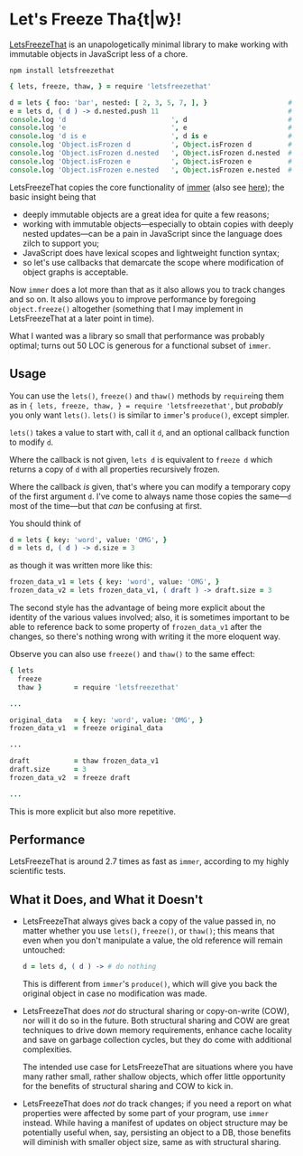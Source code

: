 
# Let's Freeze Tha{t|w}!

[LetsFreezeThat](https://github.com/loveencounterflow/letsfreezethat) is an unapologetically minimal library
to make working with immutable objects in JavaScript less of a chore.

```
npm install letsfreezethat
```

```coffee
{ lets, freeze, thaw, } = require 'letsfreezethat'

d = lets { foo: 'bar', nested: [ 2, 3, 5, 7, ], }                    # create object
e = lets d, ( d ) -> d.nested.push 11                                # modify copy in callback
console.log 'd                          ', d                         # { foo: 'bar', nested: [ 2, 3, 5, 7 ] }
console.log 'e                          ', e                         # { foo: 'bar', nested: [ 2, 3, 5, 7, 11 ] }
console.log 'd is e                     ', d is e                    # false
console.log 'Object.isFrozen d          ', Object.isFrozen d         # true
console.log 'Object.isFrozen d.nested   ', Object.isFrozen d.nested  # true
console.log 'Object.isFrozen e          ', Object.isFrozen e         # true
console.log 'Object.isFrozen e.nested   ', Object.isFrozen e.nested  # true
```

LetsFreezeThat copies the core functionality of [immer](https://github.com/immerjs/immer) (also see
[here](https://hackernoon.com/introducing-immer-immutability-the-easy-way-9d73d8f71cb3)); the basic
insight being that

* deeply immutable objects are a great idea for quite a few reasons;
* working with immutable objects—especially to obtain copies with deeply nested updates—can be a pain in
  JavaScript since the language does zilch to support you;
* JavaScript does have lexical scopes and lightweight function syntax;
* so let's use callbacks that demarcate the scope where modification of object graphs is acceptable.

Now `immer` does a lot more than that as it also allows you to track changes and so on. It also allows
you to improve performance by foregoing `object.freeze()` altogether (something that I may implement
in LetsFreezeThat at a later point in time).

What I wanted was a library so small that performance was probably optimal; turns out 50 LOC is generous
for a functional subset of `immer`.


## Usage

You can use the `lets()`, `freeze()` and `thaw()` methods by `require`ing them as in `{ lets, freeze, thaw,
} = require 'letsfreezethat'`, but *probably* you only want `lets()`. `lets()` is similar to `immer`'s
`produce()`, except simpler.

`lets()` takes a value to start with, call it `d`, and an optional callback function to modify `d`.

Where the callback is not given, `lets d` is equivalent to `freeze d` which returns a copy of `d` with all
properties recursively frozen.

Where the callback *is* given, that's where you can modify a temporary copy of the first argument `d`. I've
come to always name those copies the same—`d` most of the time—but that *can* be confusing at first.

You should think of

```coffee
d = lets { key: 'word', value: 'OMG', }
d = lets d, ( d ) -> d.size = 3
```

as though it was written more like this:

```coffee
frozen_data_v1 = lets { key: 'word', value: 'OMG', }
frozen_data_v2 = lets frozen_data_v1, ( draft ) -> draft.size = 3
```

The second style has the advantage of being more explicit about the identity of the various values involved;
also, it is sometimes important to be able to reference back to some property of `frozen_data_v1` after the
changes, so there's nothing wrong with writing it the more eloquent way.

Observe you can also use `freeze()` and `thaw()` to the same effect:

```coffee
{ lets
  freeze
  thaw }        = require 'letsfreezethat'

...

original_data   = { key: 'word', value: 'OMG', }
frozen_data_v1  = freeze original_data

...

draft           = thaw frozen_data_v1
draft.size      = 3
frozen_data_v2  = freeze draft

...

```

This is more explicit but also more repetitive.


## Performance

LetsFreezeThat is around 2.7 times as fast as `immer`, according to my highly scientific tests.


## What it Does, and What it Doesn't

* LetsFreezeThat always gives back a copy of the value passed in, no matter whether you use `lets()`,
  `freeze()`, or `thaw()`; this means that even when you don't manipulate a value, the old reference will
  remain untouched:

  ```coffee
  d = lets d, ( d ) -> # do nothing
  ```

  This is different from `immer`'s `produce()`, which will give you back the original object in case no
  modification was made.

* LetsFreezeThat does *not* do structural sharing or copy-on-write (COW), nor will it do so in the future.
  Both structural sharing and COW are great techniques to drive down memory requirements, enhance cache
  locality and save on garbage collection cycles, but they do come with additional complexities.

  The intended use case for LetsFreezeThat are situations where you have many rather small, rather shallow
  objects, which offer little opportunity for the benefits of structural sharing and COW to kick in.

* LetsFreezeThat does *not* do track changes; if you need a report on what properties were affected by some
  part of your program, use `immer` instead. While having a manifest of updates on object structure may be
  potentially useful when, say, persisting an object to a DB, those benefits will diminish with smaller
  object size, same as with structural sharing.








